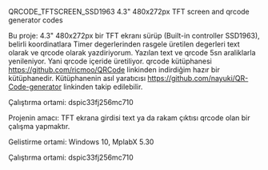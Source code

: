 QRCODE_TFTSCREEN_SSD1963
4.3" 480x272px TFT screen and qrcode generator codes

Bu proje:
4.3" 480x272px bir TFT ekranı sürüp (Built-in controller SSD1963), belirli koordinatlara Timer degerlerinden rasgele üretilen degerleri text olarak ve qrcode olarak yazdiriyorum. Yazılan text ve qrcode 5sn araliklarla yenileniyor. Yani qrcode içeride üretiliyor. qrcode kütüphanesi https://github.com/ricmoo/QRCode linkinden indirdiğim hazır bir kütüphanedir. Kütüphanenin asıl yaratıcısı https://github.com/nayuki/QR-Code-generator linkinden takip edilebilir.

Çalıştırma ortami:
dspic33fj256mc710

Projenin amacı:
TFT ekrana girdisi text ya da rakam çıktısı qrcode olan bir çalışma yapmaktır.

Gelistirme ortami:
Windows 10, MplabX 5.30

Çalıştırma ortami:
dspic33fj256mc710
